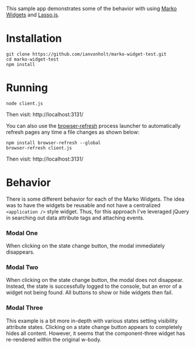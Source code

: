 This sample app demonstrates some of the behavior with using [Marko Widgets](https://github.com/marko-js/marko-widgets) and [Lasso.js](https://github.com/lasso-js/lasso).

# Installation

```
git clone https://github.com/ianvonholt/marko-widget-test.git
cd marko-widget-test
npm install
```

# Running

```
node client.js
```

Then visit: http://localhost:3131/

You can also use the [browser-refresh](https://github.com/patrick-steele-idem/browser-refresh) process launcher to automatically refresh pages any time a file changes as shown below:

```
npm install browser-refresh --global
browser-refresh client.js
```

Then visit: http://localhost:3131/

# Behavior

There is some different behavior for each of the Marko Widgets. The idea was to have the widgets be reusable and not have
a centralized `<application />` style widget. Thus, for this approach I've leveraged jQuery in searching out data attribute tags and attaching events.

### Modal One

When clicking on the state change button, the modal immediately disappears. 

### Modal Two

When clicking on the state change button, the modal does not disappear. Instead, the state is successfully logged to the console, but an error of a widget not being found. All buttons to show or hide widgets then fail.

### Modal Three

This example is a bit more in-depth with various states setting visibility attribute states. Clicking on a state change button appears to completely hides all content. However, it seems that the component-three widget has re-rendered within the original w-body.
